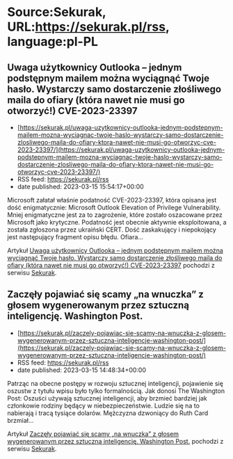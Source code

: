 # Source:Sekurak, URL:https://sekurak.pl/rss, language:pl-PL

## Uwaga użytkownicy Outlooka – jednym podstępnym mailem można wyciągnąć Twoje hasło. Wystarczy samo dostarczenie złośliwego maila do ofiary (która nawet nie musi go otworzyć!) CVE-2023-23397
 - [https://sekurak.pl/uwaga-uzytkownicy-outlooka-jednym-podstepnym-mailem-mozna-wyciagnac-twoje-haslo-wystarczy-samo-dostarczenie-zlosliwego-maila-do-ofiary-ktora-nawet-nie-musi-go-otworzyc-cve-2023-23397/](https://sekurak.pl/uwaga-uzytkownicy-outlooka-jednym-podstepnym-mailem-mozna-wyciagnac-twoje-haslo-wystarczy-samo-dostarczenie-zlosliwego-maila-do-ofiary-ktora-nawet-nie-musi-go-otworzyc-cve-2023-23397/)
 - RSS feed: https://sekurak.pl/rss
 - date published: 2023-03-15 15:54:17+00:00

<p>Microsoft załatał właśnie podatność CVE-2023-23397, która opisana jest dość enigmatycznie: Microsoft Outlook Elevation of Privilege Vulnerability. Mniej enigmatyczne jest za to zagrożenie, które zostało oszacowane przez Microsoft jako krytyczne. Podatność jest obecnie aktywnie eksploitowana, a została zgłoszona przez ukraiński CERT. Dość zaskakujący i niepokojący jest następujący fragment opisu błędu. Ofiara...</p>
<p>Artykuł <a href="https://sekurak.pl/uwaga-uzytkownicy-outlooka-jednym-podstepnym-mailem-mozna-wyciagnac-twoje-haslo-wystarczy-samo-dostarczenie-zlosliwego-maila-do-ofiary-ktora-nawet-nie-musi-go-otworzyc-cve-2023-23397/" rel="nofollow">Uwaga użytkownicy Outlooka &#8211; jednym podstępnym mailem można wyciągnąć Twoje hasło. Wystarczy samo dostarczenie złośliwego maila do ofiary (która nawet nie musi go otworzyć!) CVE-2023-23397</a> pochodzi z serwisu <a href="https://sekurak.pl" rel="nofollow">Sekurak</a>.</p>

## Zaczęły pojawiać się scamy „na wnuczka” z głosem wygenerowanym przez sztuczną inteligencję. Washington Post.
 - [https://sekurak.pl/zaczely-pojawiac-sie-scamy-na-wnuczka-z-glosem-wygenerowanym-przez-sztuczna-inteligencje-washington-post/](https://sekurak.pl/zaczely-pojawiac-sie-scamy-na-wnuczka-z-glosem-wygenerowanym-przez-sztuczna-inteligencje-washington-post/)
 - RSS feed: https://sekurak.pl/rss
 - date published: 2023-03-15 14:48:34+00:00

<p>Patrząc na obecne postępy w rozwoju sztucznej inteligencji, pojawienie się oszustw z tytułu wpisu było tylko formalnością. Jak donosi The Washington Post: Oszuści używają sztucznej inteligencji, aby brzmieć bardziej jak członkowie rodziny będący w niebezpieczeństwie. Ludzie się na to nabierają i tracą tysiące dolarów. Mężczyzna dzwoniący do Ruth Card brzmiał...</p>
<p>Artykuł <a href="https://sekurak.pl/zaczely-pojawiac-sie-scamy-na-wnuczka-z-glosem-wygenerowanym-przez-sztuczna-inteligencje-washington-post/" rel="nofollow">Zaczęły pojawiać się scamy &#8222;na wnuczka&#8221; z głosem wygenerowanym przez sztuczną inteligencję. Washington Post.</a> pochodzi z serwisu <a href="https://sekurak.pl" rel="nofollow">Sekurak</a>.</p>

